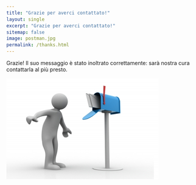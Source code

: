 ```yaml
---
title: "Grazie per averci contattato!"
layout: single
excerpt: "Grazie per averci contattato!"
sitemap: false
image: postman.jpg
permalink: /thanks.html
---
```


Grazie! Il suo messaggio è stato inoltrato correttamente: sarà nostra cura contattarla al più presto.

![](../images/postman.jpg)
